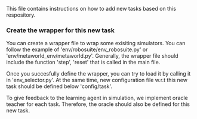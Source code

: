 This file contains instructions on how to add new tasks based on this respository. 

### Create the wrapper for this new task

You can create a wrapper file to wrap some exisiting simulators. You can follow the example of 'env/robosuite/env_robosuite.py' or 'env/metaworld_env/metaworld.py'. Generally, the wrapper file should include the function 'step', 'reset' that is called in the main file. 

Once you succesfully define the wrapper, you can try to load it by calling it in 'env_selector.py'. At the same time, new configuration file w.r.t this new task should be defined below 'config/task'.

To give feedback to the learning agent in simulation, we implement oracle teacher for each task. Therefore, the oracle should also be defined for this new task. 



